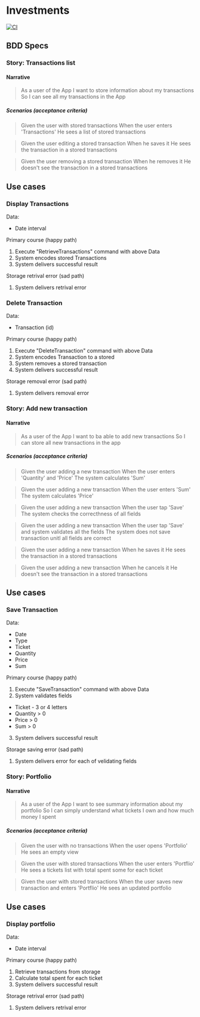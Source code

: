 # Investments

[![CI](https://github.com/litvakle/Investments/actions/workflows/CI.yml/badge.svg)](https://github.com/litvakle/Investments/actions/workflows/CI.yml)

## BDD Specs

### Story: Transactions list

#### Narrative

>As a user of the App
>I want to store information about my transactions
>So I can see all my transactions in the App

##### Scenarios (acceptance criteria)

> Given the user with stored transactions
When the user enters 'Transactions'
He sees a list of stored transactions

> Given the user editing a stored transaction
When he saves it
He sees the transaction in a stored transactions

> Given the user removing a stored transaction
When he removes it
He doesn't see the transaction in a stored transactions

## Use cases

### Display Transactions

Data:
- Date interval

Primary course (happy path)
1. Execute "RetrieveTransactions" command with above Data
2. System encodes stored Transactions
3. System delivers successful result

Storage retrival error (sad path)
1. System delivers retrival error

### Delete Transaction

Data:
- Transaction (id)

Primary course (happy path)
1. Execute "DeleteTransaction" command with above Data
2. System encodes Transaction to a stored
3. System removes a stored transaction
4. System delivers successful result

Storage removal error (sad path)
1. System delivers removal error


### Story: Add new transaction

#### Narrative

>As a user of the App
>I want to ba able to add new transactions
>So I can store all new transactions in the app

##### Scenarios (acceptance criteria)

> Given the user adding a new transaction
When the user enters 'Quantity' and 'Price'
The system calculates 'Sum'

> Given the user adding a new transaction
When the user enters 'Sum'
The system calculates 'Price'

> Given the user adding a new transaction
When the user tap 'Save'
The system checks the correcthness of all fields

> Given the user adding a new transaction
When the user tap 'Save' and system validates all the fields
The system does not save transaction unitl all fields are correct

> Given the user adding a new transaction
When he saves it
He sees the transaction in a stored transactions

> Given the user adding a new transaction
When he cancels it
He doesn't see the transaction in a stored transactions

## Use cases

### Save Transaction

Data:
- Date
- Type
- Ticket
- Quantity
- Price
- Sum

Primary course (happy path)
1. Execute "SaveTransaction" command with above Data
2. System validates fields
- Ticket - 3 or 4 letters
- Quantity > 0
- Price > 0
- Sum > 0
3. System delivers successful result

Storage saving error (sad path)
1. System delivers error for each of velidating fields


### Story: Portfolio

#### Narrative

>As a user of the App
>I want to see summary information about my portfolio
>So I can simply understand what tickets I own and how much money I spent

##### Scenarios (acceptance criteria)

> Given the user with no transactions
When the user opens 'Portfolio'
He sees an empty view

> Given the user with stored transactions
When the user enters 'Portflio'
He sees a tickets list with total spent some for each ticket

> Given the user with stored transactions
When the user saves new transaction and enters 'Portflio'
He sees an updated portfolio

## Use cases

### Display portfolio

Data:
- Date interval

Primary course (happy path)
1. Retrieve transactions from storage
2. Calculate total spent for each ticket
3. System delivers successful result

Storage retrival error (sad path)
1. System delivers retrival error
